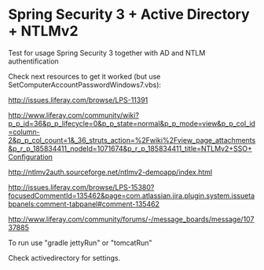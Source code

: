 Spring Security 3 + Active Directory + NTLMv2
===========================================

Test for usage Spring Security 3 together with AD and NTLM authentification

Check next resources to get it worked (but use SetComputerAccountPasswordWindows7.vbs):


http://issues.liferay.com/browse/LPS-11391

http://www.liferay.com/community/wiki?p_p_id=36&p_p_lifecycle=0&p_p_state=normal&p_p_mode=view&p_p_col_id=column-2&p_p_col_count=1&_36_struts_action=%2Fwiki%2Fview_page_attachments&p_r_p_185834411_nodeId=1071674&p_r_p_185834411_title=NTLMv2+SSO+Configuration

http://ntlmv2auth.sourceforge.net/ntlmv2-demoapp/index.html

http://issues.liferay.com/browse/LPS-15380?focusedCommentId=135462&page=com.atlassian.jira.plugin.system.issuetabpanels:comment-tabpanel#comment-135462

http://www.liferay.com/community/forums/-/message_boards/message/10737885

To run use "gradle jettyRun" or "tomcatRun"

Check activedirectory for settings.

